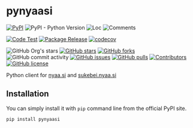 # pynyaasi

[![PyPI](https://img.shields.io/pypi/v/pynyaasi)](https://pypi.org/project/pynyaasi/)
![PyPI - Python Version](https://img.shields.io/pypi/pyversions/pynyaasi)
![Loc](https://img.shields.io/endpoint?url=https://gist.githubusercontent.com/narugo1992/98f4fbc161c1f159764420446bd5b4e8/raw/loc.json)
![Comments](https://img.shields.io/endpoint?url=https://gist.githubusercontent.com/narugo1992/98f4fbc161c1f159764420446bd5b4e8/raw/comments.json)

[![Code Test](https://github.com/narugo1992/pynyaasi/workflows/Code%20Test/badge.svg)](https://github.com/narugo1992/pynyaasi/actions?query=workflow%3A%22Code+Test%22)
[![Package Release](https://github.com/narugo1992/pynyaasi/workflows/Package%20Release/badge.svg)](https://github.com/narugo1992/pynyaasi/actions?query=workflow%3A%22Package+Release%22)
[![codecov](https://codecov.io/gh/narugo1992/pynyaasi/branch/main/graph/badge.svg?token=XJVDP4EFAT)](https://codecov.io/gh/narugo1992/pynyaasi)

![GitHub Org's stars](https://img.shields.io/github/stars/narugo1992)
[![GitHub stars](https://img.shields.io/github/stars/narugo1992/pynyaasi)](https://github.com/narugo1992/pynyaasi/stargazers)
[![GitHub forks](https://img.shields.io/github/forks/narugo1992/pynyaasi)](https://github.com/narugo1992/pynyaasi/network)
![GitHub commit activity](https://img.shields.io/github/commit-activity/m/narugo1992/pynyaasi)
[![GitHub issues](https://img.shields.io/github/issues/narugo1992/pynyaasi)](https://github.com/narugo1992/pynyaasi/issues)
[![GitHub pulls](https://img.shields.io/github/issues-pr/narugo1992/pynyaasi)](https://github.com/narugo1992/pynyaasi/pulls)
[![Contributors](https://img.shields.io/github/contributors/narugo1992/pynyaasi)](https://github.com/narugo1992/pynyaasi/graphs/contributors)
[![GitHub license](https://img.shields.io/github/license/narugo1992/pynyaasi)](https://github.com/narugo1992/pynyaasi/blob/master/LICENSE)

Python client for [nyaa.si](https://nyaa.si) and [sukebei.nyaa.si](https://sukebei.nyaa.si)

## Installation

You can simply install it with `pip` command line from the official PyPI site.

```shell
pip install pynyaasi
```
